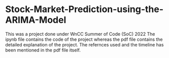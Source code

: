 # Stock-Market-Prediction-using-the-ARIMA-Model
This was a project done under WnCC Summer of Code (SoC) 2022
The ipynb file contains the code of the project whereas the pdf file contains the detailed explanation of the project. The refernces used and the timeline has been mentioned in the pdf file itself.
